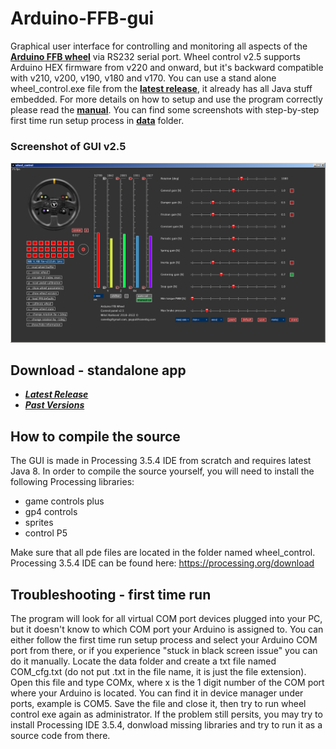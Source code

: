 # Arduino-FFB-gui

Graphical user interface for controlling and monitoring all aspects of the **[Arduino FFB wheel](https://github.com/ranenbg/Arduino-FFB-wheel)** via RS232 serial port. Wheel control v2.5 supports Arduino HEX firmware from v220 and onward, but it's backward compatible with v210, v200, v190, v180 and v170. You can use a stand alone wheel_control.exe file from the **[latest release](https://github.com/ranenbg/Arduino-FFB-gui/releases/latest)**, it already has all Java stuff embedded. For more details on how to setup and use the program correctly please read the **[manual](https://github.com/ranenbg/Arduino-FFB-gui/tree/master/data/manual.txt)**. You can find some screenshots with step-by-step first time run setup process in **[data](https://github.com/ranenbg/Arduino-FFB-gui/tree/master/data)** folder.

### Screenshot of GUI v2.5
![plot](./data/Wheel_control_v2_5.png)

## Download - standalone app
+ ***[Latest Release](https://github.com/ranenbg/Arduino-FFB-gui/releases/latest)***
+ ***[Past Versions](https://github.com/ranenbg/Arduino-FFB-gui/releases)***

## How to compile the source

The GUI is made in Processing 3.5.4 IDE from scratch and requires latest Java 8. In order to compile the source yourself, you will need to install the following Processing libraries:

- game controls plus
- gp4 controls
- sprites
- control P5

Make sure that all pde files are located in the folder named wheel_control. Processing 3.5.4 IDE can be found here: <https://processing.org/download>

## Troubleshooting - first time run

The program will look for all virtual COM port devices plugged into your PC, but it doesn't know to which COM port your Arduino is assigned to. You can either follow the first time run setup process and select your Arduino COM port from there, or if you experience "stuck in black screen issue" you can do it manually. Locate the data folder and create a txt file named COM_cfg.txt (do not put .txt in the file name, it is just the file extension). Open this file and type COMx, where x is the 1 digit number of the COM port where your Arduino is located. You can find it in device manager under ports, example is COM5. Save the file and close it, then try to run wheel control exe again as administrator. If the problem still persits, you may try to install Processing IDE 3.5.4, donwload missing libraries and try to run it as a source code from there.
